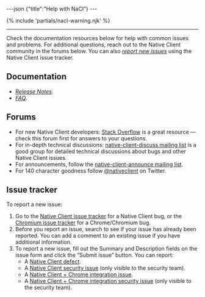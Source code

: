---json {"title":"Help with NaCl"} ---

{% include 'partials/nacl-warning.njk' %}

------------------------------------------------------------------------

Check the documentation resources below for help with common issues and problems. For additional questions, reach out to the Native Client community in the forums below. You can also <a href="#report-issue" class="reference internal"><em>report new issues</em></a> using the Native Client issue tracker.

Documentation
-------------

-   <a href="/docs/native-client/sdk/release-notes" class="reference internal"><em>Release Notes</em></a>.
-   <a href="/docs/native-client/faq" class="reference internal"><em>FAQ</em></a>.

Forums
------

-   For new Native Client developers: <a href="http://stackoverflow.com/questions/tagged/google-nativeclient" class="reference external">Stack Overflow</a> is a great resource — check this forum first for answers to your questions.
-   For in-depth technical discussions: <a href="https://groups.google.com/group/native-client-discuss" class="reference external">native-client-discuss mailing list</a> is a good group for detailed technical discussions about bugs and other Native Client issues.
-   For announcements, follow the <a href="http://groups.google.com/group/native-client-announce" class="reference external">native-client-announce mailing list</a>.
-   For 140 character goodness follow <a href="https://twitter.com/nativeclient" class="reference external">@nativeclient</a> on Twitter.

<span id="report-issue"></span>Issue tracker
--------------------------------------------

To report a new issue:

1.  Go to the <a href="https://code.google.com/p/nativeclient/issues" class="reference external">Native Client issue tracker</a> for a Native Client bug, or the <a href="https://code.google.com/p/chromium/issues" class="reference external">Chromium issue tracker</a> for a Chrome/Chromium bug.
2.  Before you report an issue, search to see if your issue has already been reported. You can add a comment to an existing issue if you have additional information.
3.  To report a new issue, fill out the Summary and Description fields on the issue form and click the “Submit issue” button. You can report:
    -   A <a href="https://code.google.com/p/nativeclient/issues/entry?template=Defect%20report" class="reference external">Native Client defect</a>.
    -   A <a href="https://code.google.com/p/nativeclient/issues/entry?template=Security%20Bug" class="reference external">Native Client security issue</a> (only visible to the security team).
    -   A <a href="https://code.google.com/p/chromium/issues/entry?template=NaCl%20Issue" class="reference external">Native Client + Chrome integration issue</a>.
    -   A <a href="https://code.google.com/p/chromium/issues/entry?template=Security%20Bug" class="reference external">Native Client + Chrome integration security issue</a> (only visible to the security team).
